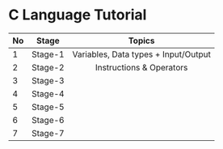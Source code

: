 # C Language Tutorial

| No          |  Stage                                                   | Topics |
| ------------- | -------------------------------------------------------- | 	:-----:	 | 
| 1 | Stage-1 |  Variables, Data types + Input/Output |
| 2 | Stage-2 | Instructions & Operators |
| 3 | Stage-3 |
| 4 | Stage-4 |
| 5 | Stage-5 |
| 6 | Stage-6 |
| 7 | Stage-7 |
